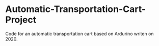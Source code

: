 # Automatic-Transportation-Cart-Project

Code for an automatic transportation cart based on Ardurino writen on 2020.

